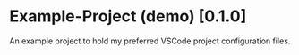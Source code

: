 # Example-Project (demo) [0.1.0]

An example project to hold my preferred VSCode project configuration files.
